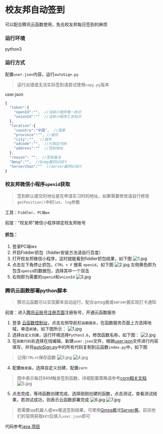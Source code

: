 # 校友邦自动签到

可以配合腾讯云函数使用，免去校友邦每日签到的麻烦

### 运行环境

python3

### 运行方式

配置`user.json`内容，运行`autoSign.py`


> 运行出错或无法实际签到请尝试使用`copy.py`版本


user.json

```javascript
{
  "token":{
    "openId":"",  //当前小程序唯一标识
    "unionId":""  //当前小程序汇总标识
  },
  "location":{
    "country":"中国",  //国家
    "province":"", //省份
    "city":"",  //城市
    "adcode":"",  //行政区代码
    "address":""  //签到地址
  },
  "reason": "",  //签到备注
  "Qmsg":"",  //Qsmg酱的SCKEY
  "ServerChan":""  //Server酱的SCKEY
}
```

### 校友邦微信小程序`openid`获取

> 签到默认提交的地址是在申请实习时的地址，如果需要修改请自行修改`getPosition()`中的`lat`、`lng`参数

工具：`Fiddler`、`PC端wx`

前提："校友邦"微信小程序绑定校友邦账号

#### 抓包：
1. 登录PC端wx
2. 开启Fiddler抓包（fiddler安装方法请自行百度）
3. 打开校友邦微信小程序，这时就能看到fiddler抓包结果，如下图
![1.jpg](https://ae01.alicdn.com/kf/Ufb84babb909d447484df52a818947cf5W.jpg)
4. 点击左下角停止抓包，`CTRL + F` 搜索 `openid`，如下图
![2.jpg](https://ae01.alicdn.com/kf/U8fdb98f2d0134411892b5af943a43b00t.jpg)
左侧黄色即为包含`openid`的数据包，选择其中一个双击 
5. 右侧即为需要的`openid`和`unionId`
![3.jpg](https://ae01.alicdn.com/kf/U49ecae26904a4ded81d4ad18c683e32dR.jpg)

### 腾讯云函数部署python脚本

>腾讯云函数可以实现脚本自动运行，配合qmsg酱或server酱实现打卡通知

前提：进入[腾讯云账号注册页面](https://cloud.tencent.com/register)注册账号，开通云函数服务

1. 登录 [云函数控制台](https://cloud.tencent.com/login?s_url=https%3A%2F%2Fconsole.cloud.tencent.com%2Fscf)，点击左侧导航栏`函数服务`，在函数服务页面上方选择地域，单击`新建`，如下图所示：
![1.jpg](https://ae01.alicdn.com/kf/U067134e2785948f5b05ccdb8bd582c16S.jpg)
2. 选择`自定义创建`，运行环境选择`Python3.6`，修改函数名称，如下图：
![2.jpg](https://ae01.alicdn.com/kf/U873a0be7a91442d5aff2948544605bfet.jpg)
3. 在`函数代码`处选择在线编辑，新建`user.json`文件，根据[user.json](https://github.com/CncCbz/xybSign/blob/main/user.json)文件进行内容填写，并将[autoSign.py](https://github.com/CncCbz/xybSign/blob/main/autoSign.py)中的所有代码复制到云函数`index.py`中，如下图
>记得`CTRL+S`保存函数
![3.jpg](https://ae01.alicdn.com/kf/Uf8da1b423b004fb29a9de531ad0096a0M.jpg)
![4.jpg](https://ae01.alicdn.com/kf/Ufd4ecc4576be4542814cbbd492a10796v.jpg)
4. 配置`触发器`，选择自定义创建，配置`corn`
> 图中表示每日9AM触发签到函数，详细配置策略请参考[corn相关文档](https://cloud.tencent.com/document/product/583/9708#cron-.E8.A1.A8.E8.BE.BE.E5.BC.8F)
![5.jpg](https://ae01.alicdn.com/kf/U35a7a71247e04fdf8da58c794f854a40N.jpg)
5. 点击完成，等待函数创建完成，选择刚刚创建的函数，点击测试，查看测试结果，若测试成功，则表示云函数部署完成
![6.jpg](https://ae01.alicdn.com/kf/U5a8052c902dd4cc2b08b2b50d70270cfT.jpg)
![7.jpg](https://ae01.alicdn.com/kf/Ubc0fd3f3036e430b9fe73f91e5df42a9S.jpg)

> 若需要qq机器人或wx推送签到结果，可使用[Qmsg酱](https://qmsg.zendee.cn/)或[Server酱](http://sc.ftqq.com/3.versionServer)。前往他们的官网获取`KEY`后填入`user.json`即可

代码参考[java 项目](https://github.com/xiaomingxingwu/xyb-sign)
